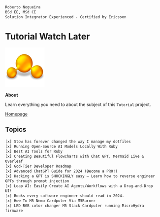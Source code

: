 ```
Roberto Nogueira  
BSd EE, MSd CE
Solution Integrator Experienced - Certified by Ericsson
```
# Tutorial Watch Later

![tutorial image](images/tutorial.png)

**About**

Learn everything you need to about the subject of this `Tutorial` project.

[Homepage](https://tutorial.com)

## Topics
```
[x] Stow has forever changed the way I manage my dotfiles 
[x] Running Open-Source AI Models Locally With Ruby 
[x] Best AI Tools for Ruby 
[x] Creating Beautiful Flowcharts with Chat GPT, Mermaid Live & Overleaf 
[x] God-Tier Developer Roadmap 
[x] Advanced ChatGPT Guide for 2024 (Become a PRO!) 
[x] Hacking a GPT is SHOCKINGLY easy – Learn how to reverse engineer GPTs through prompt injection
[x] Leap AI: Easily Create AI Agents/Workflows with a Drag-and-Drop UI!
[x] Books every software engineer should read in 2024.
[x] How To M5 Nemo Cardputer Via M5Burner
[x] LED RGB color changer M5 Stack Cardputer running MicroHydra firmware
```
